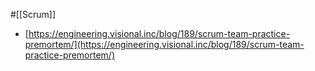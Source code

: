 #[[Scrum]]

- [https://engineering.visional.inc/blog/189/scrum-team-practice-premortem/](https://engineering.visional.inc/blog/189/scrum-team-practice-premortem/)
